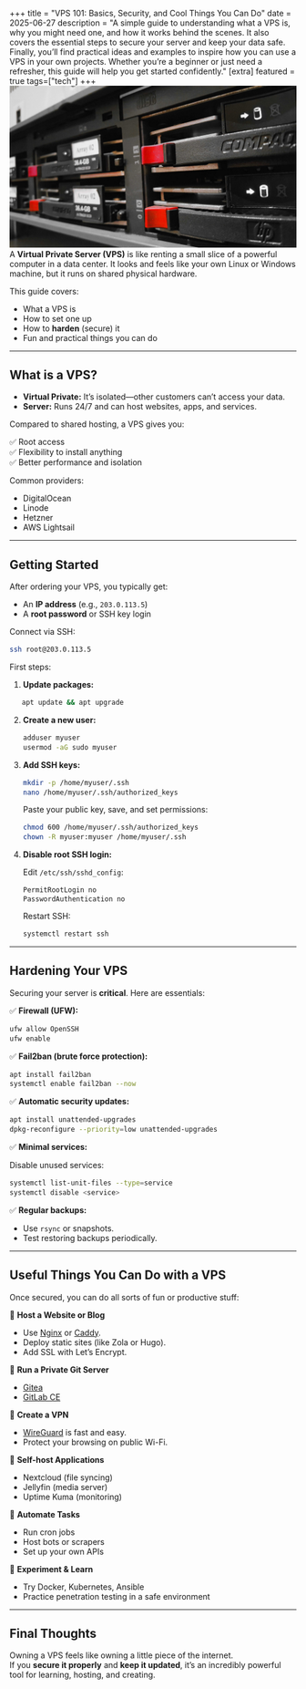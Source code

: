 +++
title = "VPS 101: Basics, Security, and Cool Things You Can Do"
date = 2025-06-27
description = "A simple guide to understanding what a VPS is, why you might need one, and how it works behind the scenes. It also covers the essential steps to secure your server and keep your data safe. Finally, you’ll find practical ideas and examples to inspire how you can use a VPS in your own projects. Whether you’re a beginner or just need a refresher, this guide will help you get started confidently."
[extra]
featured = true
tags=["tech"]
+++
![Server Rack](server_rack.jpg)
A **Virtual Private Server (VPS)** is like renting a small slice of a powerful computer in a data center. It looks and feels like your own Linux or Windows machine, but it runs on shared physical hardware.

This guide covers:

- What a VPS is
- How to set one up
- How to **harden** (secure) it
- Fun and practical things you can do

---

## What is a VPS?

- **Virtual Private:** It’s isolated—other customers can’t access your data.
- **Server:** Runs 24/7 and can host websites, apps, and services.

Compared to shared hosting, a VPS gives you:

✅ Root access  
✅ Flexibility to install anything  
✅ Better performance and isolation  

Common providers:
- DigitalOcean
- Linode
- Hetzner
- AWS Lightsail

---

## Getting Started

After ordering your VPS, you typically get:

- An **IP address** (e.g., `203.0.113.5`)
- A **root password** or SSH key login

Connect via SSH:

```bash
ssh root@203.0.113.5
```

First steps:

1. **Update packages:**

```bash
   apt update && apt upgrade
```

2. **Create a new user:**

   ```bash
   adduser myuser
   usermod -aG sudo myuser
   ```

3. **Add SSH keys:**

   ```bash
   mkdir -p /home/myuser/.ssh
   nano /home/myuser/.ssh/authorized_keys
   ```
   Paste your public key, save, and set permissions:

   ```bash
   chmod 600 /home/myuser/.ssh/authorized_keys
   chown -R myuser:myuser /home/myuser/.ssh
   ```

4. **Disable root SSH login:**

   Edit `/etc/ssh/sshd_config`:

   ```
   PermitRootLogin no
   PasswordAuthentication no
   ```

   Restart SSH:

   ```bash
   systemctl restart ssh
   ```

---

## Hardening Your VPS

Securing your server is **critical**. Here are essentials:

✅ **Firewall (UFW):**

```bash
ufw allow OpenSSH
ufw enable
```

✅ **Fail2ban (brute force protection):**

```bash
apt install fail2ban
systemctl enable fail2ban --now
```

✅ **Automatic security updates:**

```bash
apt install unattended-upgrades
dpkg-reconfigure --priority=low unattended-upgrades
```

✅ **Minimal services:**

Disable unused services:

```bash
systemctl list-unit-files --type=service
systemctl disable <service>
```

✅ **Regular backups:**

- Use `rsync` or snapshots.
- Test restoring backups periodically.

---

## Useful Things You Can Do with a VPS

Once secured, you can do all sorts of fun or productive stuff:

🎯 **Host a Website or Blog**

- Use [Nginx](https://nginx.org/) or [Caddy](https://caddyserver.com/).
- Deploy static sites (like Zola or Hugo).
- Add SSL with Let’s Encrypt.

🎯 **Run a Private Git Server**

- [Gitea](https://gitea.io/)
- [GitLab CE](https://about.gitlab.com/install/)

🎯 **Create a VPN**

- [WireGuard](https://www.wireguard.com/) is fast and easy.
- Protect your browsing on public Wi-Fi.

🎯 **Self-host Applications**

- Nextcloud (file syncing)
- Jellyfin (media server)
- Uptime Kuma (monitoring)

🎯 **Automate Tasks**

- Run cron jobs
- Host bots or scrapers
- Set up your own APIs

🎯 **Experiment & Learn**

- Try Docker, Kubernetes, Ansible
- Practice penetration testing in a safe environment

---

## Final Thoughts

Owning a VPS feels like owning a little piece of the internet.  
If you **secure it properly** and **keep it updated**, it’s an incredibly powerful tool for learning, hosting, and creating.